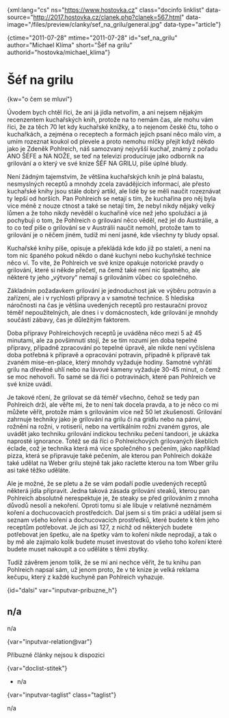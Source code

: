 
{xml:lang="cs" ns="https://www.hostovka.cz" class="docinfo linklist" data-source="http://2017.hostovka.cz/clanek.php?clanek=567.html" data-image="/files/preview/clanky/sef\_na\_grilu/general.jpg" data-type="article"}

{ctime="2011-07-28" mtime="2011-07-28" id="sef\_na\_grilu" author="Michael Klíma" short="Šéf na grilu" authorid="hostovka/michael_klima"}

# Šéf na grilu 

{kw="o čem se mluví"}

Úvodem bych chtěl říci, že ani já jídla netvořím, a ani nejsem nějakým recenzentem kuchařských knih, protože na to nemám čas, ale mohu vám říci, že za těch 70 let kdy kuchařské knížky, a to nejenom české čtu, toho o kuchařkách, a zejména o receptech a formách jejich psaní něco málo vím, a umím rozeznat koukol od plevele a proto nemohu mlčky přejít když někdo jako je Zdeněk Pohlreich, náš samozvaný nejvyšší kuchař, známý z pořadu ANO ŠÉFE a NA NOŽE, se teď na televizi producíruje jako odborník na grilování a o který ve své knize ŠÉF NA GRILU, píše úplné bludy. 

Není žádným tajemstvím, že většina kuchařských knih je plná balastu, nesmyslných receptů a mnohdy zcela zavádějících informací, ale přesto kuchařské knihy jsou stále dobrý artikl, ale lidé by se měli naučit rozeznávat ty lepší od horších. Pan Pohlreich se netají s tím, že kuchařina pro něj byla vice méně z nouze ctnost a také se netají tím, že nebyl nikdy nějaký velký lůmen a že toho nikdy nevěděl o kuchařině více než jeho spolužáci a já pochybuji o tom, že Pohlreich o grilování něco věděl, než jel do Austrálie, a to co teď píše o grilování se v Austrálii naučit nemohl, protože tam to grilování je o něčem jiném, tudíž mi není jasné, kde všechny ty bludy opsal. 

Kuchařské knihy píše, opisuje a překládá kde kdo již po staletí, a není na tom nic španého pokud někdo o dané kuchyni nebo kuchyňské technice něco ví. To víte, že Pohlreich ve své knize opakuje notorické pravdy o grilování, které si někde přečetl, na čemž také není nic špatného, ale některé ty jeho „výtvory“ nemají s grilováním vůbec co společného. 

Základním požadavkem grilování je jednoduchost jak ve výběru potravin a zařízení, ale i v rychlosti přípravy a v samotné technice. S hlediska náročnosti na čas je většina uvedených receptů pro restaurační provoz téměř nepoužitelných, ale dnes i v domácnostech, kde grilování je mnohdy součástí zábavy, čas je důležitým faktorem. 

Doba přípravy Pohlreichových receptů je uváděna něco mezi 5 až 45 minutami, ale za povšimnutí stojí, že se tím rozumí jen doba tepelné přípravy, případně zpracování po tepelné úpravě, ale nikde není vyčíslena doba potřebná k přípravě a opracování potravin, případně k přípravě tak zvaném mise-en-place, který mnohdy vyžaduje hodiny. Samotné vyhřátí grilu na dřevěné uhlí nebo na lávové kameny vyžaduje 30-45 minut, o čemž se moc nehovoří. To samé se dá říci o potravinách, které pan Pohlreich ve své knize uvádí. 

Je takové rčení, že grilovat se dá téměř všechno, čehož se tedy pan Pohlreich drží, ale věřte mi, že to není tak docela pravda, a to je něco co mi můžete věřit, protože mám s grilováním více než 50 let zkušeností. Grilování zahrnuje techniky jako je grilování na grilu či na gridlu nebo na pánvi, rožnění na rožni, v rotiserií, nebo na vertikálním rožni zvaném gyros, ale uvádět jako techniku grilování indickou techniku pečení tandoori, je ukázka naprosté ignorance. Totéž se dá říci o Pohlreichových grilovaných škeblích éclade, což je technika která má vice společného s pečením, jako například pizza, která se připravuje také pečením, ale kterou pan Pohlreich dokáže také udělat na Weber grilu stejně tak jako raclette kterou na tom Wber grilu asi také těžko uděláte. 

Ale je možné, že se pletu a že se vám podaří podle uvedených receptů některá jídla připravit. Jedna taková zásada grilování steaků, kterou pan Pohlreich absolutně nerespektuje je, že steaky se před grilováním z mnoha důvodů nesolí a nekoření. Oproti tomu si ale libuje v relativně neznámém koření a dochucovacích prostředcích. Dal jsem si s tím práci a udělal jsem si seznam všeho koření a dochucovacích prostředků, které budete k těm jeho receptům potřebovat. Je jich asi 127, z nichž od některých budete potřebovat jen špetku, ale na špetky vám to koření nikde neprodají, a tak o by mě ale zajímalo kolik budete muset investovat do všeho toho koření které budete muset nakoupit a co uděláte s těmi zbytky. 

Tudíž závěrem jenom tolik, že se mi ani nechce věřit, že tu knihu pan Pohlreich napsal sám, už jenom proto, že v té knize je velká reklama kečupu, který z každé kuchyně pan Pohlreich vyhazuje. 

{id="dalsi" var="inputvar-pribuzne_h"}

## n/a 

n/a 

{var="inputvar-relation@var"}

Příbuzné články nejsou k dispozici 

{var="doclist-stitek"}

  * n/a 

{var="inputvar-taglist" class="taglist"}

n/a

